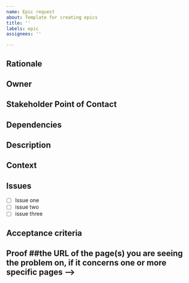 ```yaml
---
name: Epic request
about: Template for creating epics
title: ''
labels: epic
assignees: ''

---
```


## Rationale ##

## Owner ##

## Stakeholder Point of Contact ##

## Dependencies ##

## Description ##

## Context ##

## Issues ##

- [ ]  Issue one
- [ ]  issue two
- [ ]  issue three

## Acceptance criteria ##

## Proof ##the URL of the page(s) you are seeing the problem on, if it concerns one or more specific pages -->